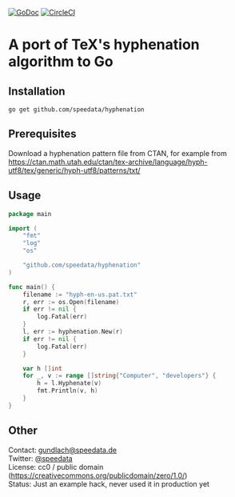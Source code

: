 [![GoDoc](https://godoc.org/github.com/speedata/hyphenation?status.svg)](https://godoc.org/github.com/speedata/hyphenation) [![CircleCI](https://circleci.com/gh/speedata/hyphenation/tree/master.svg?style=shield)](https://circleci.com/gh/speedata/hyphenation/tree/master)

A port of TeX's hyphenation algorithm to Go
===========================================

Installation
------------

    go get github.com/speedata/hyphenation


Prerequisites
-------------

Download a hyphenation pattern file from CTAN, for example from <https://ctan.math.utah.edu/ctan/tex-archive/language/hyph-utf8/tex/generic/hyph-utf8/patterns/txt/>

Usage
-----

````go
package main

import (
	"fmt"
	"log"
	"os"

	"github.com/speedata/hyphenation"
)

func main() {
	filename := "hyph-en-us.pat.txt"
	r, err := os.Open(filename)
	if err != nil {
		log.Fatal(err)
	}
	l, err := hyphenation.New(r)
	if err != nil {
		log.Fatal(err)
	}

	var h []int
	for _, v := range []string{"Computer", "developers"} {
		h = l.Hyphenate(v)
		fmt.Println(v, h)
	}
}
````

Other
------
Contact: <gundlach@speedata.de><br>
Twitter: [@speedata](https://twitter.com/speedata)<br>
License: cc0 / public domain (<https://creativecommons.org/publicdomain/zero/1.0/>)<br>
Status: Just an example hack, never used it in production yet
